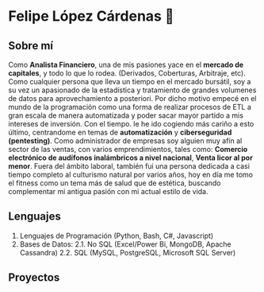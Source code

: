 # Felipe López Cárdenas 🐍

## Sobre mí

Como **Analista Financiero**, una de mis pasiones yace en el **mercado de capitales**, y todo lo que lo rodea. (Derivados, Coberturas, Arbitraje, etc). 
Como cualquier persona que lleva un tiempo en el mercado bursátil, soy a su vez un apasionado de la estadística y tratamiento de grandes volumenes de datos para aprovechamiento a posteriori. 
Por dicho motivo empecé en el mundo de la programación como una forma de realizar procesos de ETL a gran escala de manera automatizada y poder sacar mayor partido a mis intereses de inversión. Con el tiempo. le he ido cogiendo más cariño a esto último, centrandome en temas de **automatización** y **ciberseguridad (pentesting)**. Como administrador de empresas soy alguien muy afín al sector de las ventas, con varios emprendimientos, tales como: **Comercio electrónico de audífonos inalámbricos a nivel nacional**, **Venta licor al por menor**. Fuera del ámbito laboral, también fui una persona dedicada a casi tiempo completo al culturismo natural por varios años, hoy en día me tomo el fitness como un tema más de salud que de estética, buscando complementar mi antigua pasión con mi actual estilo de vida.

## Lenguajes

1. Lenguajes de Programación (Python, Bash, C#, Javascript)
2. Bases de Datos:
   2.1. No SQL (Excel/Power Bi, MongoDB, Apache Cassandra)
   2.2. SQL (MySQL, PostgreSQL, Microsoft SQL Server)

## Proyectos


<!--
Exiled616/Exiled616 is a ✨ special ✨ repository because its `README.md` (this file) appears on your GitHub profile.
You can click the Preview link to take a look at your changes.
--->
